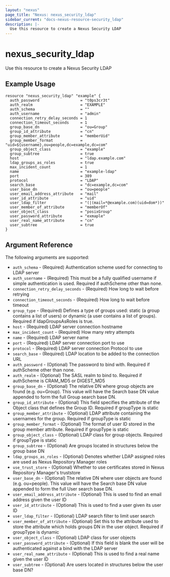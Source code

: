 ```yaml
---
layout: "nexus"
page_title: "Nexus: nexus_security_ldap"
sidebar_current: "docs-nexus-resource-security_ldap"
description: |-
  Use this resource to create a Nexus Security LDAP
---
```


# nexus_security_ldap

Use this resource to create a Nexus Security LDAP

## Example Usage

```hcl
resource "nexus_security_ldap" "example" {
  auth_password                  = "t0ps3cr3t"
  auth_realm                     = "EXAMPLE"
  auth_schema                    = ""
  auth_username                  = "admin"
  connection_retry_delay_seconds = 1
  connection_timeout_seconds     = 1
  group_base_dn                  = "ou=Group"
  group_id_attribute             = "cn"
  group_member_attribute         = "memberUid"
  group_member_format            = "uid=${username},ou=people,dc=example,dc=com"
  group_object_class             = "example"
  group_subtree                  = true
  host                           = "ldap.example.com"
  ldap_groups_as_roles           = true
  max_incident_count             = 1
  name                           = "example-ldap"
  port                           = 389
  protocol                       = "LDAP"
  search_base                    = "dc=example,dc=com"
  user_base_dn                   = "ou=people"
  user_email_address_attribute   = "mail"
  user_id_attribute              = "uid"
  user_ldap_filter               = "(|(mail=*@example.com)(uid=dom*))"
  user_member_of_attribute       = "memberOf"
  user_object_class              = "posixGroup"
  user_password_attribute        = "exmaple"
  user_real_name_attribute       = "cn"
  user_subtree                   = true
}
```

## Argument Reference

The following arguments are supported:

* `auth_schema` - (Required) Authentication scheme used for connecting to LDAP server
* `auth_username` - (Required) This must be a fully qualified username if simple authentication is used. Required if authScheme other than none.
* `connection_retry_delay_seconds` - (Required) How long to wait before retrying
* `connection_timeout_seconds` - (Required) How long to wait before timeout
* `group_type` - (Required) Defines a type of groups used: static (a group contains a list of users) or dynamic (a user contains a list of groups). Required if ldapGroupsAsRoles is true.
* `host` - (Required) LDAP server connection hostname
* `max_incident_count` - (Required) How many retry attempts
* `name` - (Required) LDAP server name
* `port` - (Required) LDAP server connection port to use
* `protocol` - (Required) LDAP server connection Protocol to use
* `search_base` - (Required) LDAP location to be added to the connection URL
* `auth_password` - (Optional) The password to bind with. Required if authScheme other than none.
* `auth_realm` - (Optional) The SASL realm to bind to. Required if authScheme is CRAM_MD5 or DIGEST_MD5
* `group_base_dn` - (Optional) The relative DN where group objects are found (e.g. ou=Group). This value will have the Search base DN value appended to form the full Group search base DN.
* `group_id_attribute` - (Optional) This field specifies the attribute of the Object class that defines the Group ID. Required if groupType is static
* `group_member_attribute` - (Optional) LDAP attribute containing the usernames for the group. Required if groupType is static
* `group_member_format` - (Optional) The format of user ID stored in the group member attribute. Required if groupType is static
* `group_object_class` - (Optional) LDAP class for group objects. Required if groupType is static
* `group_subtree` - (Optional) Are groups located in structures below the group base DN
* `ldap_groups_as_roles` - (Optional) Denotes whether LDAP assigned roles are used as Nexus Repository Manager roles
* `use_trust_store` - (Optional) Whether to use certificates stored in Nexus Repository Manager's truststore
* `user_base_dn` - (Optional) The relative DN where user objects are found (e.g. ou=people). This value will have the Search base DN value appended to form the full User search base DN.
* `user_email_address_attribute` - (Optional) This is used to find an email address given the user ID
* `user_id_attribute` - (Optional) This is used to find a user given its user ID
* `user_ldap_filter` - (Optional) LDAP search filter to limit user search
* `user_member_of_attribute` - (Optional) Set this to the attribute used to store the attribute which holds groups DN in the user object. Required if groupType is dynamic
* `user_object_class` - (Optional) LDAP class for user objects
* `user_password_attribute` - (Optional) If this field is blank the user will be authenticated against a bind with the LDAP server
* `user_real_name_attribute` - (Optional) This is used to find a real name given the user ID
* `user_subtree` - (Optional) Are users located in structures below the user base DN?



